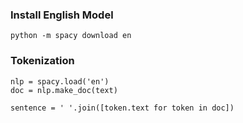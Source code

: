 ### Install English Model

```
python -m spacy download en
```

### Tokenization

```
nlp = spacy.load('en')
doc = nlp.make_doc(text)

sentence = ' '.join([token.text for token in doc])
```
